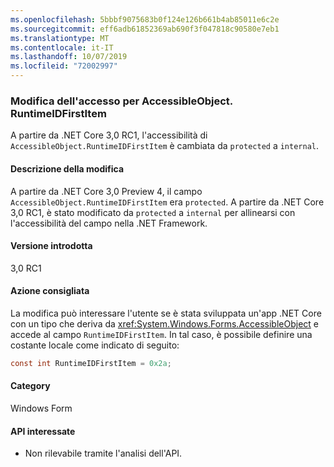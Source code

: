 ```yaml
---
ms.openlocfilehash: 5bbbf9075683b0f124e126b661b4ab85011e6c2e
ms.sourcegitcommit: eff6adb61852369ab690f3f047818c90580e7eb1
ms.translationtype: MT
ms.contentlocale: it-IT
ms.lasthandoff: 10/07/2019
ms.locfileid: "72002997"
---
```

### <a name="change-of-access-for-accessibleobjectruntimeidfirstitem"></a>Modifica dell'accesso per AccessibleObject. RuntimeIDFirstItem

A partire da .NET Core 3,0 RC1, l'accessibilità di `AccessibleObject.RuntimeIDFirstItem` è cambiata da `protected` a `internal`.

#### <a name="change-description"></a>Descrizione della modifica

A partire da .NET Core 3,0 Preview 4, il campo `AccessibleObject.RuntimeIDFirstItem` era `protected`. A partire da .NET Core 3,0 RC1, è stato modificato da `protected` a `internal` per allinearsi con l'accessibilità del campo nella .NET Framework.

#### <a name="version-introduced"></a>Versione introdotta

3,0 RC1

#### <a name="recommended-action"></a>Azione consigliata

La modifica può interessare l'utente se è stata sviluppata un'app .NET Core con un tipo che deriva da <xref:System.Windows.Forms.AccessibleObject> e accede al campo `RuntimeIDFirstItem`. In tal caso, è possibile definire una costante locale come indicato di seguito:

```csharp
const int RuntimeIDFirstItem = 0x2a;
```

#### <a name="category"></a>Category

Windows Form

#### <a name="affected-apis"></a>API interessate

- Non rilevabile tramite l'analisi dell'API.

<!-- 

### Affected APIs

- Not detectable via API analysis.

-->
